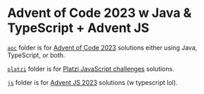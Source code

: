 # Advent of Code 2023 w Java & TypeScript + Advent JS

[`aoc`](./aoc/) folder is for [Advent of Code 2023](https://adventofcode.com/2023) solutions either using Java, TypeScript, or both.

[`platzi`](./platzi/) folder is for [Platzi JavaScript challenges](https://platzi.com/cursos/navidad-js/) solutions.

[`js`](./js/) folder is for [Advent JS 2023](https://adventjs.dev) solutions (w typescript lol).
